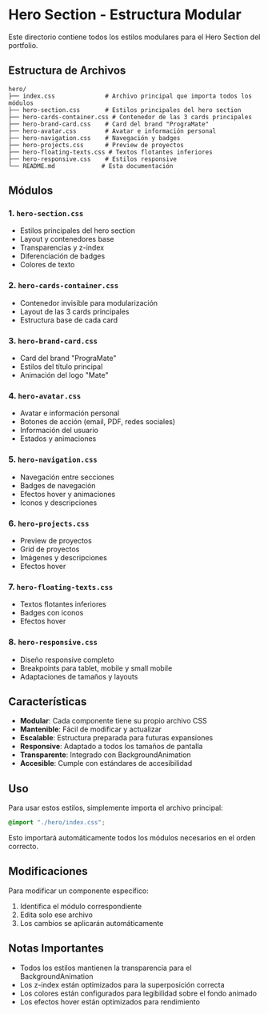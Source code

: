 # Hero Section - Estructura Modular

Este directorio contiene todos los estilos modulares para el Hero Section del portfolio.

## Estructura de Archivos

```
hero/
├── index.css              # Archivo principal que importa todos los módulos
├── hero-section.css       # Estilos principales del hero section
├── hero-cards-container.css # Contenedor de las 3 cards principales
├── hero-brand-card.css    # Card del brand "PrograMate"
├── hero-avatar.css        # Avatar e información personal
├── hero-navigation.css    # Navegación y badges
├── hero-projects.css      # Preview de proyectos
├── hero-floating-texts.css # Textos flotantes inferiores
├── hero-responsive.css    # Estilos responsive
└── README.md             # Esta documentación
```

## Módulos

### 1. `hero-section.css`
- Estilos principales del hero section
- Layout y contenedores base
- Transparencias y z-index
- Diferenciación de badges
- Colores de texto

### 2. `hero-cards-container.css`
- Contenedor invisible para modularización
- Layout de las 3 cards principales
- Estructura base de cada card

### 3. `hero-brand-card.css`
- Card del brand "PrograMate"
- Estilos del título principal
- Animación del logo "Mate"

### 4. `hero-avatar.css`
- Avatar e información personal
- Botones de acción (email, PDF, redes sociales)
- Información del usuario
- Estados y animaciones

### 5. `hero-navigation.css`
- Navegación entre secciones
- Badges de navegación
- Efectos hover y animaciones
- Iconos y descripciones

### 6. `hero-projects.css`
- Preview de proyectos
- Grid de proyectos
- Imágenes y descripciones
- Efectos hover

### 7. `hero-floating-texts.css`
- Textos flotantes inferiores
- Badges con iconos
- Efectos hover

### 8. `hero-responsive.css`
- Diseño responsive completo
- Breakpoints para tablet, mobile y small mobile
- Adaptaciones de tamaños y layouts

## Características

- **Modular**: Cada componente tiene su propio archivo CSS
- **Mantenible**: Fácil de modificar y actualizar
- **Escalable**: Estructura preparada para futuras expansiones
- **Responsive**: Adaptado a todos los tamaños de pantalla
- **Transparente**: Integrado con BackgroundAnimation
- **Accesible**: Cumple con estándares de accesibilidad

## Uso

Para usar estos estilos, simplemente importa el archivo principal:

```css
@import "./hero/index.css";
```

Esto importará automáticamente todos los módulos necesarios en el orden correcto.

## Modificaciones

Para modificar un componente específico:
1. Identifica el módulo correspondiente
2. Edita solo ese archivo
3. Los cambios se aplicarán automáticamente

## Notas Importantes

- Todos los estilos mantienen la transparencia para el BackgroundAnimation
- Los z-index están optimizados para la superposición correcta
- Los colores están configurados para legibilidad sobre el fondo animado
- Los efectos hover están optimizados para rendimiento
